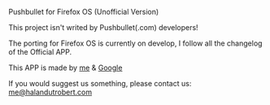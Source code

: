 Pushbullet for Firefox OS (Unofficial Version)

This project isn't writed by Pushbullet(.com) developers!

The porting for Firefox OS is currently on develop, I follow all the changelog of the Official APP.


This APP is made by <a href="halandutrobert.com">me</a> & <a href="https://developers.google.com/web/fundamentals/getting-started/">Google</a>

If you would suggest us something, please contact us: me@halandutrobert.com
